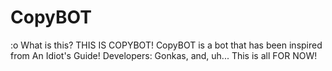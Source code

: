 # CopyBOT
:o What is this?
THIS IS COPYBOT!
CopyBOT is a bot that has been inspired from An Idiot's Guide!
Developers:
Gonkas, and, uh... This is all FOR NOW!
